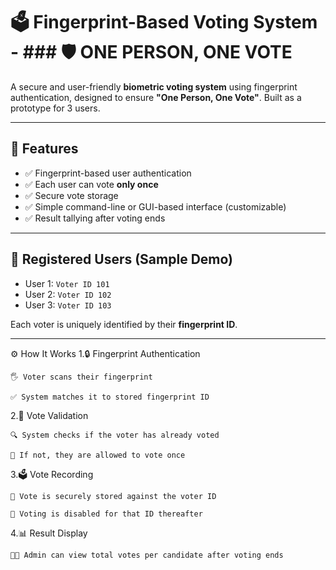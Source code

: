 # 🗳️ Fingerprint-Based Voting System - ### 🛡️  ONE PERSON, ONE VOTE


A secure and user-friendly **biometric voting system** using fingerprint authentication, designed to ensure **"One Person, One Vote"**. Built as a prototype for 3 users.

---

## 📌 Features

- ✅ Fingerprint-based user authentication  
- ✅ Each user can vote **only once**
- ✅ Secure vote storage
- ✅ Simple command-line or GUI-based interface (customizable)
- ✅ Result tallying after voting ends

---

## 👤 Registered Users (Sample Demo)

- User 1: `Voter ID 101`  
- User 2: `Voter ID 102`  
- User 3: `Voter ID 103`

Each voter is uniquely identified by their **fingerprint ID**.

---

⚙️ How It Works
1.🔒 Fingerprint Authentication

    🖐️ Voter scans their fingerprint

    ✅ System matches it to stored fingerprint ID

2.🛂 Vote Validation

    🔍 System checks if the voter has already voted

    🎫 If not, they are allowed to vote once

3.🗳️ Vote Recording

    🧾 Vote is securely stored against the voter ID

    🚫 Voting is disabled for that ID thereafter

4.📊 Result Display

    👩‍💼 Admin can view total votes per candidate after voting ends
